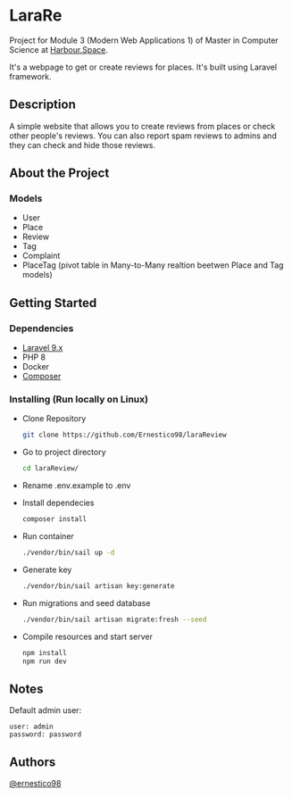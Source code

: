 # LaraRe
Project for Module 3 (Modern Web Applications 1) of Master in Computer Science at [Harbour.Space](https://harbour.space/).

It's a webpage to get or create reviews for places. It's built using Laravel framework. 

## Description
A simple website that allows you to create reviews from places or check other people's reviews. You can also report spam reviews to admins and they can check and hide those reviews.

## About the Project
### Models
* User 
* Place 
* Review
* Tag
* Complaint
* PlaceTag (pivot table in Many-to-Many realtion beetwen Place and Tag models)

## Getting Started

### Dependencies
- [Laravel 9.x](https://laravel.com/docs/9.x/installation)
- PHP 8
- Docker
- [Composer](https://getcomposer.org/download/)

### Installing (Run locally on Linux)
* Clone Repository
    ```bash
    git clone https://github.com/Ernestico98/laraReview
    ```

* Go to project directory
    ```bash
    cd laraReview/
    ```

* Rename .env.example to .env

* Install dependecies
    ```bash
    composer install
    ```
* Run container
    ```bash
    ./vendor/bin/sail up -d
    ```

* Generate key
    ```bash
    ./vendor/bin/sail artisan key:generate
    ```
* Run migrations and seed database
    ```bash
    ./vendor/bin/sail artisan migrate:fresh --seed
    ```

* Compile resources and start server
    ```bash
    npm install
    npm run dev
    ```

## Notes
Default admin user:
```
user: admin
password: password
```


## Authors

[@ernestico98](https://github.com/Ernestico98/)
